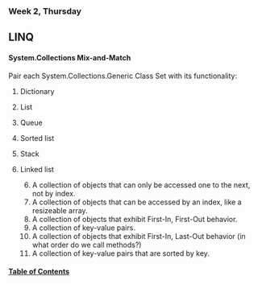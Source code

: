### Week 2, Thursday
## LINQ

#### System.Collections Mix-and-Match  
Pair each System.Collections.Generic Class Set with its functionality:
1. Dictionary
2. List
3. Queue
4. Sorted list
5. Stack
6. Linked list

    6. A collection of objects that can only be accessed one to the next, not by index.
    2. A collection of objects that can be accessed by an index, like a resizeable array.
    3. A collection of objects that exhibit First-In, First-Out behavior.
    1. A collection of key-value pairs.
    5. A collection of objects that exhibit First-In, Last-Out behavior (in what order do we call methods?)
    4. A collection of key-value pairs that are sorted by key.
     

#### [Table of Contents](https://hcoggers.github.io/Reading-Notes-Repository/)
